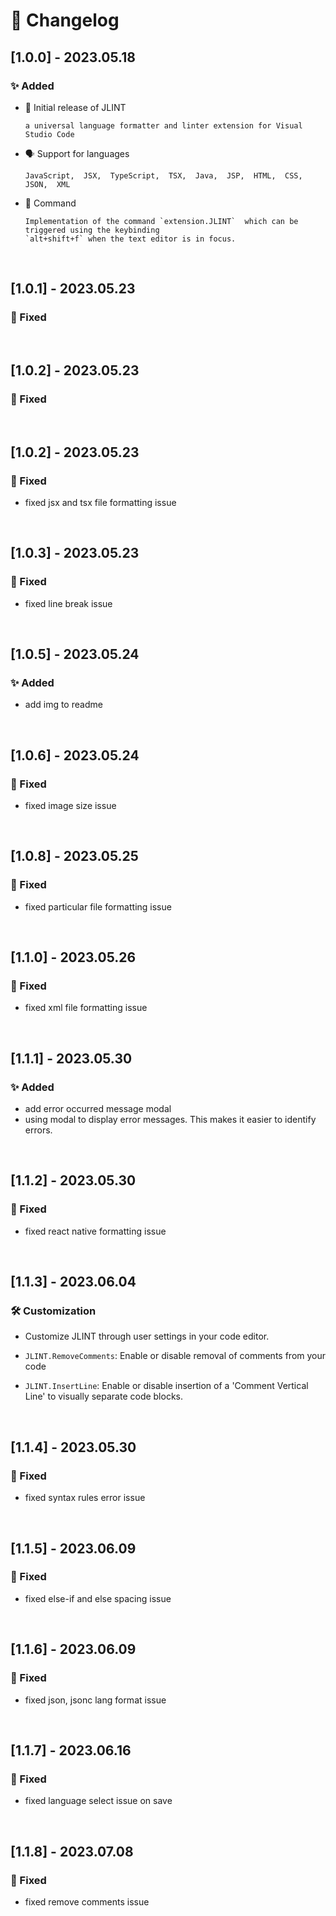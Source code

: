 # 📝 Changelog

## [1.0.0] - 2023.05.18

### ✨ Added

- 🚀 Initial release of JLINT

      a universal language formatter and linter extension for Visual Studio Code


- 🗣️ Support for languages

      JavaScript,  JSX,  TypeScript,  TSX,  Java,  JSP,  HTML,  CSS,  JSON,  XML


- 🎨 Command

      Implementation of the command `extension.JLINT`  which can be triggered using the keybinding
      `alt+shift+f` when the text editor is in focus.

<br/>

## [1.0.1] - 2023.05.23

### 🐛 Fixed

<br/>

## [1.0.2] - 2023.05.23

### 🐛 Fixed

<br/>

## [1.0.2] - 2023.05.23

### 🐛 Fixed
  - fixed jsx and tsx file formatting issue

<br/>

## [1.0.3] - 2023.05.23

### 🐛 Fixed
  - fixed line break issue

<br/>

## [1.0.5] - 2023.05.24

### ✨ Added
  - add img to readme

<br/>

## [1.0.6] - 2023.05.24

### 🐛 Fixed
  - fixed image size issue

<br/>

## [1.0.8] - 2023.05.25

### 🐛 Fixed
  - fixed particular file formatting issue

<br/>

## [1.1.0] - 2023.05.26

### 🐛 Fixed
  - fixed xml file formatting issue

<br/>

## [1.1.1] - 2023.05.30

### ✨ Added
  - add error occurred message modal
  - using modal to display error messages. This makes it easier to
    identify errors.

<br/>

## [1.1.2] - 2023.05.30

### 🐛 Fixed
  - fixed react native formatting issue

<br/>

## [1.1.3] - 2023.06.04

### 🛠️ Customization
  - Customize JLINT through user settings in your code editor.

  - `JLINT.RemoveComments`: Enable or disable removal of comments from your code
  - `JLINT.InsertLine`: Enable or disable insertion of a 'Comment Vertical Line' to
    visually separate code blocks.

<br/>

## [1.1.4] - 2023.05.30

### 🐛 Fixed
  - fixed syntax rules error issue

<br/>

## [1.1.5] - 2023.06.09

### 🐛 Fixed
  - fixed else-if and else spacing issue

<br/>

## [1.1.6] - 2023.06.09

### 🐛 Fixed
  - fixed json, jsonc lang format issue

<br/>

## [1.1.7] - 2023.06.16

### 🐛 Fixed
  - fixed language select issue on save

<br/>

## [1.1.8] - 2023.07.08

### 🐛 Fixed
  - fixed remove comments issue


